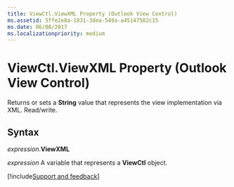 ```yaml
---
title: ViewCtl.ViewXML Property (Outlook View Control)
ms.assetid: 5ffe2e8a-1831-3dea-549a-a45147582c15
ms.date: 06/08/2017
ms.localizationpriority: medium
---
```



# ViewCtl.ViewXML Property (Outlook View Control)

Returns or sets a **String** value that represents the view implementation via XML. Read/write.


## Syntax

_expression_.**ViewXML**

_expression_ A variable that represents a **ViewCtl** object.

[!include[Support and feedback](~/includes/feedback-boilerplate.md)]